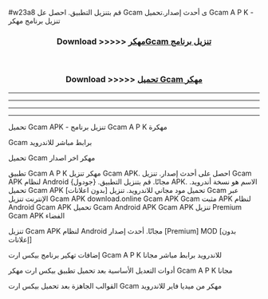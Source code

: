 #w23a8 قم بتنزيل التطبيق. احصل عل Gcam  ى أحدث إصدار.تحميل Gcam  A P K - تنزيل برنامج مهكر



<div align="center">
<h3>Download >>>>> <a href="https://ar-sites.web.app/?ar= Gcam ">مهكرGcam  تنزيل برنامج</a></h3><br>

<h3>Download >>>>> <a href="https://ar-sites.web.app/?ar= Gcam ">تحميل Gcam  مهكر</a></h3>
</div>


----------------------------------------------------------

----------------------------------------------------------

----------------------------------------------------------

----------------------------------------------------------


تحميل Gcam  APK - تنزيل برنامج Gcam  A P K مهكرة

Gcam  برابط مباشر للاندرويد

تحميل Gcam  مهكر اخر اصدار

تطبيق Gcam  A P K مهكر
تنزيل Gcam  APK. احصل على أحدث إصدار.
تنزيل Gcam  APK لنظام Android مجانًا.
قم بتنزيل التطبيق. {جودول} APK. الاسم هو نسخة أندرويد.
تحميل Gcam  APK [بدون اعلانات]
تحميل مود مجاني للاندرويد.
تنزيل Gcam  عبر الإنترنت
تنزيل Gcam  APK
download.online Gcam  APK
Gcam  مثبت APK لنظام Android
Gcam  APK
تحميل Gcam  Android APK
Gcam  APK تنزيل Premium
Gcam  APK الفضاء

تنزيل Gcam  APK لنظام Android مجانًا. أحدث إصدار [Premium] MOD [بدون إعلانات]

إضافات تهكير برنامج بيكس ارت Gcam  A P K للاندرويد برابط مباشر مجانا

أدوات التعديل الأساسية بعد تحميل تطبيق بيكس ارت مهكر Gcam  A P K مجانا

القوالب الجاهزة بعد تحميل بيكس ارت Gcam  مهكر من ميديا فاير للاندرويد



